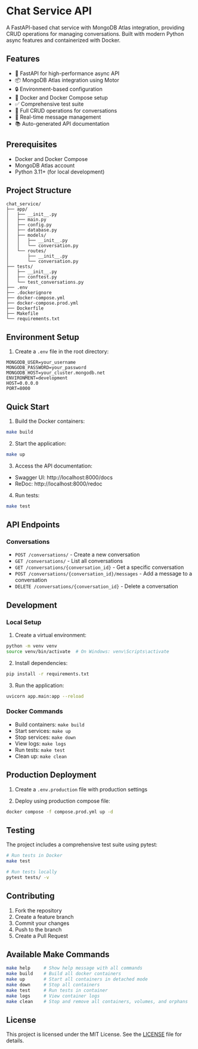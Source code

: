 # Chat Service API

A FastAPI-based chat service with MongoDB Atlas integration, providing CRUD operations for managing conversations. Built with modern Python async features and containerized with Docker.

## Features

- 🚀 FastAPI for high-performance async API
- 📦 MongoDB Atlas integration using Motor
- 🔒 Environment-based configuration
- 🐳 Docker and Docker Compose setup
- ✅ Comprehensive test suite
- 📝 Full CRUD operations for conversations
- 🔄 Real-time message management
- 📚 Auto-generated API documentation

## Prerequisites

- Docker and Docker Compose
- MongoDB Atlas account
- Python 3.11+ (for local development)

## Project Structure

```
chat_service/
├── app/
│   ├── __init__.py
│   ├── main.py
│   ├── config.py
│   ├── database.py
│   ├── models/
│   │   ├── __init__.py
│   │   └── conversation.py
│   └── routes/
│       ├── __init__.py
│       └── conversation.py
├── tests/
│   ├── __init__.py
│   ├── conftest.py
│   └── test_conversations.py
├── .env
├── .dockerignore
├── docker-compose.yml
├── docker-compose.prod.yml
├── Dockerfile
├── Makefile
└── requirements.txt
```

## Environment Setup

1. Create a `.env` file in the root directory:

```env
MONGODB_USER=your_username
MONGODB_PASSWORD=your_password
MONGODB_HOST=your_cluster.mongodb.net
ENVIRONMENT=development
HOST=0.0.0.0
PORT=8000
```

## Quick Start

1. Build the Docker containers:
```bash
make build
```

2. Start the application:
```bash
make up
```

3. Access the API documentation:
- Swagger UI: http://localhost:8000/docs
- ReDoc: http://localhost:8000/redoc

4. Run tests:
```bash
make test
```

## API Endpoints

### Conversations

- `POST /conversations/` - Create a new conversation
- `GET /conversations/` - List all conversations
- `GET /conversations/{conversation_id}` - Get a specific conversation
- `POST /conversations/{conversation_id}/messages` - Add a message to a conversation
- `DELETE /conversations/{conversation_id}` - Delete a conversation

## Development

### Local Setup

1. Create a virtual environment:
```bash
python -m venv venv
source venv/bin/activate  # On Windows: venv\Scripts\activate
```

2. Install dependencies:
```bash
pip install -r requirements.txt
```

3. Run the application:
```bash
uvicorn app.main:app --reload
```

### Docker Commands

- Build containers: `make build`
- Start services: `make up`
- Stop services: `make down`
- View logs: `make logs`
- Run tests: `make test`
- Clean up: `make clean`

## Production Deployment

1. Create a `.env.production` file with production settings

2. Deploy using production compose file:
```bash
docker compose -f compose.prod.yml up -d
```

## Testing

The project includes a comprehensive test suite using pytest:

```bash
# Run tests in Docker
make test

# Run tests locally
pytest tests/ -v
```

## Contributing

1. Fork the repository
2. Create a feature branch
3. Commit your changes
4. Push to the branch
5. Create a Pull Request

## Available Make Commands

```bash
make help     # Show help message with all commands
make build    # Build all docker containers
make up       # Start all containers in detached mode
make down     # Stop all containers
make test     # Run tests in container
make logs     # View container logs
make clean    # Stop and remove all containers, volumes, and orphans
```

## License

This project is licensed under the MIT License. See the [LICENSE](LICENSE) file for details.